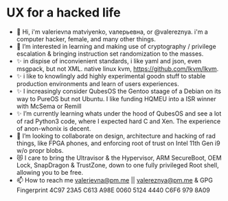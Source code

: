 # UX for a hacked life

- 👋 Hi, i'm valerievna matviyenko, vалерьевна, or @valereznya. i'm a computer hacker, female, and many other things.
- 👀 I’m interested in learning and making use of cryptography / privilege escalation & bringing instruction set randomization to the masses.
- ✨ in dispise of inconvienient standards, i like yaml and json, even msgpack, but not XML. native linux kvm, https://github.com/lkvm/lkvm. 
- ✨ i like to knowlingly add highly experimental goodn stuff to stable production environments and learn of users experiences.
- ✨ I increasingly consider QubesOS the Gentoo staage of a Debian on its way to PureOS but not Ubuntu. I like funding HQMEU into a ISR winner with McSema or Remill
- ✨ I’m currently learning whats under the hood of QubesOS and see a lot of rad Python3 code, where I expected hard C and Xen. The experience of anon-whonix is decent.
- 💞️ I’m looking to collaborate on design, architecture and hacking of rad things, like FPGA phones, and enforcing root of trust on Intel 11th Gen i9 w/o propr blobs.
- 😻 I care to bring the Ultravisor & the Hypervisor, ARM SecureBoot, OEM Lock, SnapDragon & TrustZone, down to one fully privileged Root shell, allowing you to be free.
- 📫 How to reach me valerievna@pm.me || valereznya@pm.me & GPG Fingerprint 4C97 23A5 C613 A98E 0060 5124 4440 C6F6 979 8A09

<!---
valerievna/valereznya is a ✨ special ✨ repository because its `README.md` (this file) appears on your GitHub profile.
You can click the Preview link to take a look at your changes.
--->
